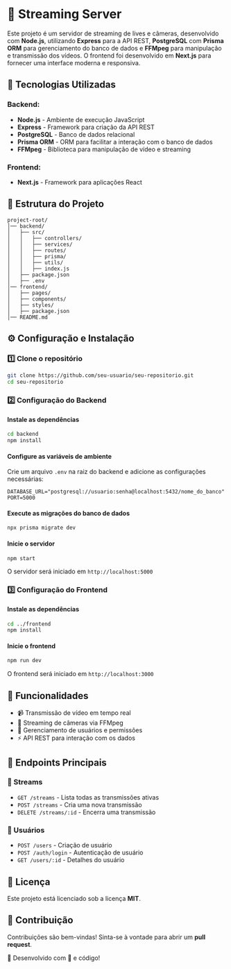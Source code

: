 # 📡 Streaming Server

Este projeto é um servidor de streaming de lives e câmeras, desenvolvido com **Node.js**, utilizando **Express** para a API REST, **PostgreSQL** com **Prisma ORM** para gerenciamento do banco de dados e **FFMpeg** para manipulação e transmissão dos vídeos. O frontend foi desenvolvido em **Next.js** para fornecer uma interface moderna e responsiva.

## 🚀 Tecnologias Utilizadas

### Backend:

- **Node.js** - Ambiente de execução JavaScript
- **Express** - Framework para criação da API REST
- **PostgreSQL** - Banco de dados relacional
- **Prisma ORM** - ORM para facilitar a interação com o banco de dados
- **FFMpeg** - Biblioteca para manipulação de vídeo e streaming

### Frontend:

- **Next.js** - Framework para aplicações React

## 📂 Estrutura do Projeto

```
project-root/
│── backend/
│   ├── src/
│   │   ├── controllers/
│   │   ├── services/
│   │   ├── routes/
│   │   ├── prisma/
│   │   ├── utils/
│   │   ├── index.js
│   ├── package.json
│   ├── .env
│── frontend/
│   ├── pages/
│   ├── components/
│   ├── styles/
│   ├── package.json
│── README.md
```

## ⚙️ Configuração e Instalação

### 1️⃣ Clone o repositório

```bash
git clone https://github.com/seu-usuario/seu-repositorio.git
cd seu-repositorio
```

### 2️⃣ Configuração do Backend

#### Instale as dependências

```bash
cd backend
npm install
```

#### Configure as variáveis de ambiente

Crie um arquivo `.env` na raiz do backend e adicione as configurações necessárias:

```
DATABASE_URL="postgresql://usuario:senha@localhost:5432/nome_do_banco"
PORT=5000
```

#### Execute as migrações do banco de dados

```bash
npx prisma migrate dev
```

#### Inicie o servidor

```bash
npm start
```

O servidor será iniciado em `http://localhost:5000`

### 3️⃣ Configuração do Frontend

#### Instale as dependências

```bash
cd ../frontend
npm install
```

#### Inicie o frontend

```bash
npm run dev
```

O frontend será iniciado em `http://localhost:3000`

## 🎯 Funcionalidades

- 📹 Transmissão de vídeo em tempo real
- 📡 Streaming de câmeras via FFMpeg
- 🔄 Gerenciamento de usuários e permissões
- ⚡ API REST para interação com os dados

## 🔧 Endpoints Principais

### 🎥 Streams

- `GET /streams` - Lista todas as transmissões ativas
- `POST /streams` - Cria uma nova transmissão
- `DELETE /streams/:id` - Encerra uma transmissão

### 👤 Usuários

- `POST /users` - Criação de usuário
- `POST /auth/login` - Autenticação de usuário
- `GET /users/:id` - Detalhes do usuário

## 📜 Licença

Este projeto está licenciado sob a licença **MIT**.

## 🤝 Contribuição

Contribuições são bem-vindas! Sinta-se à vontade para abrir um **pull request**.

🚀 Desenvolvido com 💙 e código!